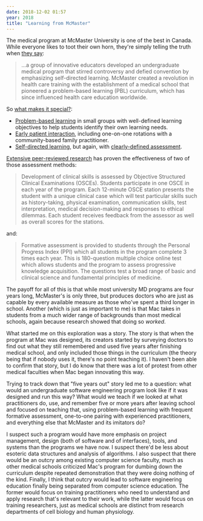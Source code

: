 ```yaml
---
date: 2018-12-02 01:57
year: 2018
title: "Learning from McMaster"
---
```


The medical program at McMaster University is one of the best in Canada.
While everyone likes to toot their own horn,
they're simply telling the truth when [they say](https://mdprogram.mcmaster.ca/):

> ...a group of innovative educators developed an undergraduate medical program
> that stirred controversy and defied convention by emphasizing self-directed
> learning. McMaster created a revolution in health care training with the
> establishment of a medical school that pioneered a problem-based learning
> (PBL) curriculum, which has since influenced health care education worldwide.

So [what makes it special?](https://mdprogram.mcmaster.ca/mcmaster-md-program/overview):

- [Problem-based learning](https://mdprogram.mcmaster.ca/mcmaster-md-program/overview/pbl---problem-based-learning)
  in small groups with well-defined learning objectives
  to help students identify their own learning needs.
- [Early patient interaction](https://mdprogram.mcmaster.ca/mcmaster-md-program/overview/early-patient-interaction),
  including one-on-one rotations with a community-based family practitioner.
- [Self-directed learning](https://mdprogram.mcmaster.ca/mcmaster-md-program/overview/self-directed-learning),
  but again, with [clearly-defined assessment](https://mdprogram.mcmaster.ca/mcmaster-md-program/overview/assessment-methods).

[Extensive peer-reviewed research](https://scholar.google.ca/scholar?q=objective+structured+clinical+examination+(SCE)+research)
has proven the effectiveness of two of those assessment methods:

> Development of clinical skills is assessed by Objective Structured Clinical
> Examinations (OSCEs). Students participate in one OSCE in each year of the
> program. Each 12-minute OSCE station presents the student with a unique
> clinical case which will test particular skills such as history-taking,
> physical examination, communication skills, test interpretation, medical
> decision-making and responses to ethical dilemmas. Each student receives
> feedback from the assessor as well as overall scores for the stations.

and:

> Formative assessment is provided to students through the Personal Progress
> Index (PPI) which all students in the program complete 3 times each year. This
> is 180-question multiple choice online test which allows students and the
> program to assess progressive knowledge acquisition. The questions test a
> broad range of basic and clinical science and fundamental principles of
> medicine.

The payoff for all of this is that while most university MD programs are four years long,
McMaster's is only three,
but produces doctors who are just as capable by every available measure
as those who've spent a third longer in school.
Another (which is just as important to me)
is that Mac takes in students from a much wider range of backgrounds
than most medical schools,
again because research showed that doing so *worked*.

What started me on this exploration was a story.
The story is that when the program at Mac was designed,
its creators started by surveying doctors to find out
what they still remembered and used five years after finishing medical school,
and only included those things in the curriculum
(the theory being that if nobody uses it,
there's no point teaching it).
I haven't been able to confirm that story,
but I do know that there was a lot of protest from other medical faculties
when Mac began innovating this way.

Trying to track down that "five years out" story led me to a question:
what would an undergraduate software engineering program look like
if it was designed and run this way?
What would we teach if we looked at what practitioners do, use, and remember
five or more years after leaving school and focused on teaching that,
using problem-based learning with frequent formative assessment,
one-to-one pairing with experienced practitioners,
and everything else that McMaster and its imitators do?

I suspect such a program would have more emphasis on project management,
design (both of software and of interfaces),
tools,
and systems than the programs we have now.
I suspect there'd be less about esoteric data structures and analysis of algorithms.
I also suspect that there would be an outcry among existing computer science faculty,
much as other medical schools criticized Mac's program for dumbing down the curriculum
despite repeated demonstration that they were doing nothing of the kind.
Finally,
I think that outcry would lead to software engineering education finally being separated from computer science education.
The former would focus on training practitioners who need to understand and apply research that's relevant to their work,
while the latter would focus on training researchers,
just as medical schools are distinct from research departments of cell biology and human physiology.
